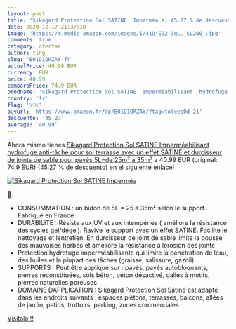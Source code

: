 ```yaml
---
layout: post
title: 'Sikagard Protection Sol SATINE  Imperméa al 45.27 % de descuento'
date: 2020-12-17 21:37:10
image: 'https://m.media-amazon.com/images/I/41OjEJ2-3qL._SL200_.jpg'
comments: true
category: ofertas
author: ring
slug: 'B01D1ORZAY-fr'
actualPrice: 40.99 EUR
currency: EUR
price: 40.99
comparePrice: 74.9 EUR
prodname: 'Sikagard Protection Sol SATINE  Imperméabilisant  hydrofuge anti-tâche pour sol  terrasse avec un effet SATINE et durcisseur de joints de sable pour pavés  5L=de 25m² à 35m²'
country: 'fr'
flag: '🇫🇷'
buyurl: 'https://www.amazon.fr/dp/B01D1ORZAY/?tag=tolees0d-21'
descuento: '45.27'
average: '40.99'
---
```


Ahora mismo tienes [Sikagard Protection Sol SATINE  Imperméabilisant  hydrofuge anti-tâche pour sol  terrasse avec un effet SATINE et durcisseur de joints de sable pour pavés  5L=de 25m² à 35m²](https://www.amazon.fr/dp/B01D1ORZAY/?tag=tolees0d-21) a 40.99 EUR (original: 74.9 EUR) (45.27 %  de descuento) en el siguiente enlace!

[![Sikagard Protection Sol SATINE  Imperméa](https://m.media-amazon.com/images/I/41OjEJ2-3qL._SL200_.jpg)](https://www.amazon.fr/dp/B01D1ORZAY/?tag=tolees0d-21)

🔎:

- CONSOMMATION : un bidon de 5L = 25 à 35m² selon le support. Fabriqué en France
- DURABILITE : Résiste aux UV et aux intempéries ( améliore la résistance des cycles gel/dégel). Ravive le support avec un effet SATINE. Facilite le nettoyage et lentretien. En durcisseur de joint de sable limite la pousse des mauvaises herbes et améliore la résistance à lérosion des joints
- Protection hydrofuge imperméabilisante qui limite la pénétration de leau, des huiles et la plupart des tâches (graisse, salissure, gazoil)
- SUPPORTS : Peut être appliqué sur : pavés, pavés autobloquants, pierres reconstituées, sols béton, béton désactivé, dalles à motifs, pierres naturelles poreuses
- DOMAINE DAPPLICATION : Sikagard Protection Sol Satiné est adapté dans les endroits suivants : espaces piétons, terrasses, balcons, allées de jardin, patios, trottoirs, parking, zones commerciales

[Visítala!!!](https://www.amazon.fr/dp/B01D1ORZAY/?tag=tolees0d-21)
